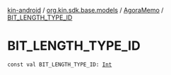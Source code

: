 [kin-android](../../index.md) / [org.kin.sdk.base.models](../index.md) / [AgoraMemo](index.md) / [BIT_LENGTH_TYPE_ID](./-b-i-t_-l-e-n-g-t-h_-t-y-p-e_-i-d.md)

# BIT_LENGTH_TYPE_ID

`const val BIT_LENGTH_TYPE_ID: `[`Int`](https://kotlinlang.org/api/latest/jvm/stdlib/kotlin/-int/index.html)